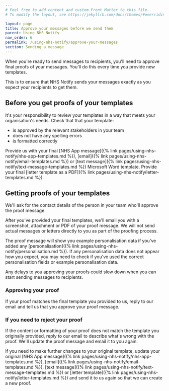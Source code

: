 ```yaml
---
# Feel free to add content and custom Front Matter to this file.
# To modify the layout, see https://jekyllrb.com/docs/themes/#overriding-theme-defaults

layout: page
title: Approve your messages before we send them
parent: Using NHS Notify
nav_order: 6
permalink: /using-nhs-notify/approve-your-messages
section: Sending a message
---
```


When you're ready to send messages to recipients, you'll need to approve final proofs of your messages. You'll do this every time you provide new templates.

This is to ensure that NHS Notify sends your messages exactly as you expect your recipients to get them.

## Before you get proofs of your templates

It's your responsibility to review your templates in a way that meets your organisation's needs. Check that that your template:

- is approved by the relevant stakeholders in your team
- does not have any spelling errors
- is formatted correctly

Provide us with your final [NHS App message]({% link pages/using-nhs-notify/nhs-app-templates.md %}), [email]({% link pages/using-nhs-notify/email-templates.md %}) or [text message]({% link pages/using-nhs-notify/text-message-templates.md %}) Microsoft Word template. Provide your final [letter template as a PDF]({% link pages/using-nhs-notify/letter-templates.md %}).

## Getting proofs of your templates

We'll ask for the contact details of the person in your team who'll approve the proof message.

After you've provided your final templates, we'll email you with a screenshot, attachment or PDF of your proof message. We will not send actual messages or letters directly to you as part of the proofing process.

The proof message will show you example personalisation data if you've added any [personalisation]({% link pages/using-nhs-notify/personalisation.md %}). If any personalisation data does not appear how you expect, you may need to check if you've used the correct personalisation fields or example personalisation data.

Any delays to you approving your proofs could slow down when you can start sending messages to recipients.

### Approving your proof

If your proof matches the final template you provided to us, reply to our email and tell us that you approve your proof message.

### If you need to reject your proof

If the content or formatting of your proof does not match the template you originally provided, reply to our email to describe what's wrong with the proof. We'll update the proof message and email it to you again.

If you need to make further changes to your original template, update your original [NHS App message]({% link pages/using-nhs-notify/nhs-app-templates.md %}), [email]({% link pages/using-nhs-notify/email-templates.md %}), [text message]({% link pages/using-nhs-notify/text-message-templates.md %}) or [letter template]({% link pages/using-nhs-notify/letter-templates.md %}) and send it to us again so that we can create a new proof.
